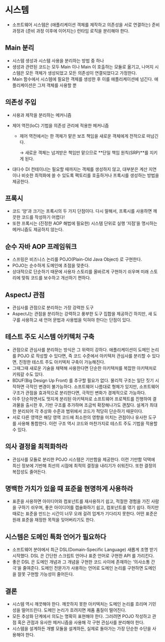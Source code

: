 # 시스템

- 소프트웨어 시스템은 (애플리케이션 객체를 제작하고 의존성을 서로 연결하는) 준비 과정과 (준비 과정 이후에 이어지는) 런타임 로직을 분리해야 한다.

## Main 분리

- 시스템 생성과 시스템 사용을 분리하는 방법 중 하나
- 생성과 관련된 코드는 모두 Main 이나 Main 이 호출하는 모듈로 옮기고, 나머지 시스템은 모든 객체가 생성되었고 모든 의존성이 연결되었다고 가정한다.
- Main 함수에서 시스템에 필요한 객체를 생성한 후 이를 애플리케이션에 넘긴다.
애플리케이션은 그저 객체를 사용할 뿐

## 의존성 주입

- 사용과 제작을 분리하는 메커니즘
- 제어 역전(IoC) 기법을 의존성 관리에 적용한 메커니즘
    - 제어 역전에서는 한 객체가 맡은 보조 책임을 새로운 객체에게 전적으로 떠넘긴다.
        
        → 새로운 객체는 넘겨받은 책임만 맡으므로 **단일 책임 원칙(SRP)**를 지키게 된다.
        
- 대다수 DI 컨테이너는 필요할 때까지는 객체를 생성하지 않고, 대부분은 계산 지연이나 비슷한 최적화에 쓸 수 있도록 팩토리를 호출하거나 프록시를 생성하는 방법을 제공한다.

## 프록시

- 코드 ‘양’과 크기는 프록시의 두 가지 단점이다.
다시 말해서, 프록시를 사용하면 깨끗한 코드를 작성하기 어렵다!
- 또한 프록시는 (진정한 AOP 해법에 필요한) 시스템 단위로 실행 ‘지점’을 명시하는 메커니즘도 제공하지 않는다.

## 순수 자바 AOP 프레임워크

- 스프링은 비즈니스 논리를 POJO(Plain-Old Java Object) 로 구현한다.
- POJO는 순수하게 도메인에 초점을 맞춘다.
- 상대적으로 단순하기 때문에 사용자 스토리를 올바르게 구현하기 쉬우며 미래 스토리에 맞춰 코드를 보수하고 개선하기 편하다.

## AspectJ 관점

- 관심사를 관점으로 분리하는 가장 강력한 도구
- AspectJ는 관점을 분리하는 강력하고 풍부한 도구 집합을 제공하긴 하지만, 새 도구를 사용하고 새 언어 문법과 사용법을 익혀야 한다는 단점이 있다.

## 테스트 주도 시스템 아키텍처 구축

- 관점으로 관심사를 분리하는 방식은 그 위력이 강하다.
애플리케이션이 도메인 논리를 POJO 로 작성할 수 있다면, 즉 코드 수준에서 아키텍처 관심사를 분리할 수 있다면, 진정한 테스트 주도 아키텍처 구축이 가능해진다.
- 그때그때 새로운 기술을 채택해 사용한다면 단순한 아키텍처를 복잡한 아키텍처로 키워갈 수도 있다.
- BDUF(Big Design Up Front) 를 추구할 필요가 없다.
물리적 구조는 일단 짓기 시작하면 극적인 변경이 불가능하다.
소프트웨어 나름대로 형체가 있지만, 소프트웨어 구조가 관점을 효과적으로 분리한다면, 극적인 변화가 경제적으로 가능하다.
- 아주 단순하면서도 멋지게 분리된 아키텍처로 소프트웨어 프로젝트를 진행하여 결과물을 출시한 후, 기반 구조를 추가하며 조금씩 확장해나가도 괜찮다.
설계가 최대한 분리되어 각 추상화 수준과 범위에서 코드가 적당히 단순하기 때문이다.
- 서로 다른 영역은 해당 영역 코드에 최소한의 영향을 미치는 관점이나 유사한 도구를 사용해 통합한다.
이런 구조 역시 코드와 마찬가지로 테스트 주도 기법을 적용할 수 있다.

## 의사 결정을 최적화하라

- 관심사를 모듈로 분리한 POJO 시스템은 기만함을 제공한다.
이런 기만함 덕택에 최신 정보에 기반해 최선의 시점에 최적의 결정을 내리기가 쉬워진다.
또한 결정의 복잡성도 줄어든다.

## 명백한 가치가 있을 때 표준을 현명하게 사용하라

- 표준을 사용하면 아이디어와 컴포넌트를 재사용하기 쉽고, 적절한 경험을 가진 사람을 구하기 쉬우며, 좋은 아이디어를 캡슐화하기 쉽고, 컴포넌트를 엮기 쉽다.
하지만 때로는 표준을 만드는 시간이 너무 오래 걸려 업계가 기다리지 못한다.
어떤 표준은 원래 표준을 재정한 목적을 잊어버리기도 한다.

## 시스템은 도메인 특화 언어가 필요하다

- 소프트웨어 분야에서 최근 DSL(Domain-Specific Language) 새롭게 조명 받기 시작했다.
DSL 은 간단한 스크립트 언어나 표준 언어로 구현한 API 를 가리킨다.
- 좋은 DSL 은 도메인 개념과 그 개념을 구현한 코드 사이에 존재하는 ‘의사소통 간극’을 줄여준다.
도메인 전문가가 사용하는 언어로 도메인 논리를 구현하면 도메인을 잘못 구현할 가능성이 줄어든다.

## 결론

- 시스템 역시 깨끗해야 한다.
깨끗하지 못한 아키텍처는 도메인 논리를 흐리며 기민성을 떨어뜨린다.
도메인 논리가 흐려지면 제품 품질이 떨어진다.
- 모든 추상화 단계에서 의도는 명확히 표현해야 한다.
그러려면 POJO 작성하고 관점 혹은 관점과 유사한 메커니즘을 사용해 각 구현 관심사를 분리해야 한다.
- 시스템을 설계하든 개별 모듈을 설계하든, 실제로 돌아가는 가장 단순한 수단을 사용해야 한다.
